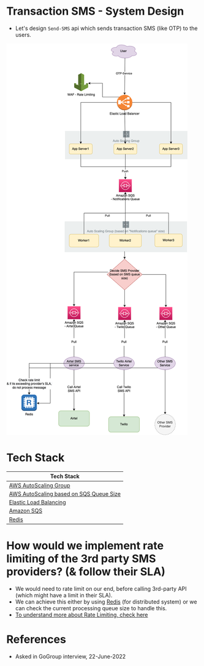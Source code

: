
# Transaction SMS - System Design
- Let's design `Send-SMS` api which sends transaction SMS (like OTP) to the users.

![](Transaction-SMS-API-Design.drawio.png)

# Tech Stack

| Tech Stack                                                                                                                             |
|----------------------------------------------------------------------------------------------------------------------------------------|
| [AWS AutoScaling Group](../../2_AWS/3a_AutoScaling/Readme.md)                                  |
| [AWS AutoScaling based on SQS Queue Size](../../2_AWS/3a_AutoScaling/SQSBasedScalingPolicy.md) |
| [Elastic Load Balancing](../../2_AWS/1_NetworkingAndContentDelivery/2_ApplicationNetworking/ElasticLoadBalancer/Readme.md)   |
| [Amazon SQS](../../2_AWS/5_MessageBrokerServices/AmazonSQS/Readme.md)                                                        |
| [Redis](../../3_Databases/8_InMemory-Databases/Redis/Readme.md)                                                 |

# How would we implement rate limiting of the 3rd party SMS providers? (& follow their SLA)
- We would need to rate limit on our end, before calling 3rd-party API (which might have a limit in their SLA).
- We can achieve this either by using [Redis](../../3_Databases/8_InMemory-Databases/Redis/Readme.md) (for distributed system) or we can check the current processing queue size to handle this.
- [To understand more about Rate Limiting, check here](../RateLimiterAPI/Readme.md)

# References
- Asked in GoGroup interview, 22-June-2022